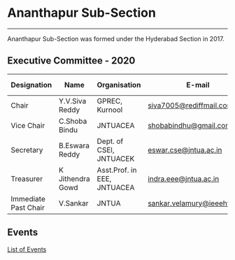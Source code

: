 # Ananthapur Sub-Section
---

Ananthapur Sub-Section was formed under the Hyderabad Section in 2017.

## Executive Committee - 2020

| Designation | Name            | Organisation                  | E-mail                      | Membership No |
| ----------- | --------------- | ----------------------------- | --------------------------- | ------------- |
| Chair  | Y.V.Siva Reddy  | GPREC, Kurnool                | siva7005@rediffmail.com     | SM 91204289    |
| Vice Chair   | C.Shoba Bindu   | JNTUACEA                      | shobabindhu@gmail.com       | SM 91242973   |
| Secretary      | B.Eswara Reddy  | Dept. of CSEl, JNTUACEK       | eswar.cse@jntua.ac.in       | SM 91242952    |
| Treasurer      | K Jithendra Gowd | Asst.Prof. in EEE, JNTUACEA | indra.eee@jntua.ac.in     | SM 91243098    |
| Immediate Past Chair       | V.Sankar        | JNTUA        | sankar.velamury@ieeehyd.org | SM 90339465   |

## Events

[List of Events](rssfeed/list.html)